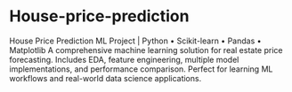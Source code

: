 # House-price-prediction
House Price Prediction ML Project | Python • Scikit-learn • Pandas • Matplotlib A comprehensive machine learning solution for real estate price forecasting.  Includes EDA, feature engineering, multiple model implementations, and performance  comparison. Perfect for learning ML workflows and real-world data science applications.

